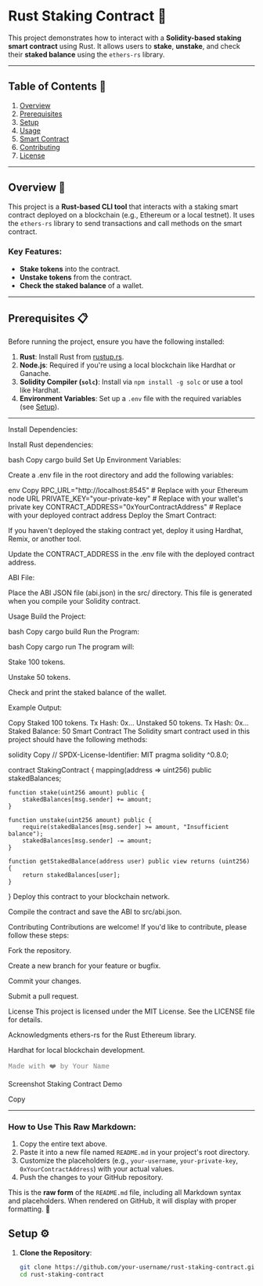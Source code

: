# **Rust Staking Contract** 🚀

This project demonstrates how to interact with a **Solidity-based staking smart contract** using Rust. It allows users to **stake**, **unstake**, and check their **staked balance** using the `ethers-rs` library.

---

## **Table of Contents** 📑

1. [Overview](#overview)
2. [Prerequisites](#prerequisites)
3. [Setup](#setup)
4. [Usage](#usage)
5. [Smart Contract](#smart-contract)
6. [Contributing](#contributing)
7. [License](#license)

---

## **Overview** 🌟

This project is a **Rust-based CLI tool** that interacts with a staking smart contract deployed on a blockchain (e.g., Ethereum or a local testnet). It uses the `ethers-rs` library to send transactions and call methods on the smart contract.

### **Key Features**:
- **Stake tokens** into the contract.
- **Unstake tokens** from the contract.
- **Check the staked balance** of a wallet.

---

## **Prerequisites** 📋

Before running the project, ensure you have the following installed:

1. **Rust**: Install Rust from [rustup.rs](https://rustup.rs/).
2. **Node.js**: Required if you're using a local blockchain like Hardhat or Ganache.
3. **Solidity Compiler (`solc`)**: Install via `npm install -g solc` or use a tool like Hardhat.
4. **Environment Variables**: Set up a `.env` file with the required variables (see [Setup](#setup)).

---
Install Dependencies:

Install Rust dependencies:

bash
Copy
cargo build
Set Up Environment Variables:

Create a .env file in the root directory and add the following variables:

env
Copy
RPC_URL="http://localhost:8545" # Replace with your Ethereum node URL
PRIVATE_KEY="your-private-key"   # Replace with your wallet's private key
CONTRACT_ADDRESS="0xYourContractAddress" # Replace with your deployed contract address
Deploy the Smart Contract:

If you haven't deployed the staking contract yet, deploy it using Hardhat, Remix, or another tool.

Update the CONTRACT_ADDRESS in the .env file with the deployed contract address.

ABI File:

Place the ABI JSON file (abi.json) in the src/ directory. This file is generated when you compile your Solidity contract.

Usage
Build the Project:

bash
Copy
cargo build
Run the Program:

bash
Copy
cargo run
The program will:

Stake 100 tokens.

Unstake 50 tokens.

Check and print the staked balance of the wallet.

Example Output:

Copy
Staked 100 tokens. Tx Hash: 0x...
Unstaked 50 tokens. Tx Hash: 0x...
Staked Balance: 50
Smart Contract
The Solidity smart contract used in this project should have the following methods:

solidity
Copy
// SPDX-License-Identifier: MIT
pragma solidity ^0.8.0;

contract StakingContract {
    mapping(address => uint256) public stakedBalances;

    function stake(uint256 amount) public {
        stakedBalances[msg.sender] += amount;
    }

    function unstake(uint256 amount) public {
        require(stakedBalances[msg.sender] >= amount, "Insufficient balance");
        stakedBalances[msg.sender] -= amount;
    }

    function getStakedBalance(address user) public view returns (uint256) {
        return stakedBalances[user];
    }
}
Deploy this contract to your blockchain network.

Compile the contract and save the ABI to src/abi.json.

Contributing
Contributions are welcome! If you'd like to contribute, please follow these steps:

Fork the repository.

Create a new branch for your feature or bugfix.

Commit your changes.

Submit a pull request.

License
This project is licensed under the MIT License. See the LICENSE file for details.

Acknowledgments
ethers-rs for the Rust Ethereum library.

Hardhat for local blockchain development.

<p style="font-family: 'Courier New'; font-size: 14px; color: gray;"> Made with ❤️ by Your Name </p>
Screenshot
Staking Contract Demo

Copy

---

### **How to Use This Raw Markdown**:
1. Copy the entire text above.
2. Paste it into a new file named `README.md` in your project's root directory.
3. Customize the placeholders (e.g., `your-username`, `your-private-key`, `0xYourContractAddress`) with your actual values.
4. Push the changes to your GitHub repository.

This is the **raw form** of the `README.md` file, including all Markdown syntax and placeholders. When rendered on GitHub, it will display with proper formatting. 🚀


## **Setup** ⚙️

1. **Clone the Repository**:
   ```bash
   git clone https://github.com/your-username/rust-staking-contract.git
   cd rust-staking-contract
